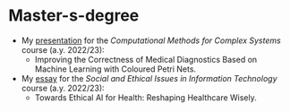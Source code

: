# Master-s-degree

- My [presentation](https://github.com/irenedovichi/Master-s-degree/blob/main/Slides_CMCS.pdf) for the _Computational Methods for Complex Systems_ course (a.y. 2022/23):
  - Improving the Correctness of Medical Diagnostics Based on Machine Learning with Coloured Petri Nets.
- My [essay](https://github.com/irenedovichi/Master-s-degree/blob/main/Essay_Ethical.pdf) for the _Social and Ethical Issues in Information Technology_ course (a.y. 2022/23):
  - Towards Ethical AI for Health: Reshaping Healthcare Wisely.
